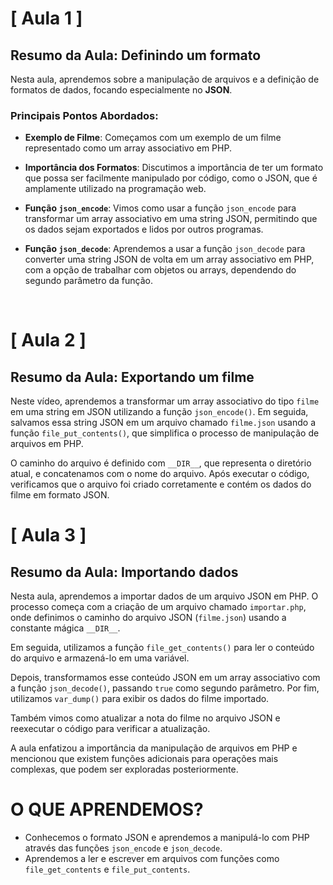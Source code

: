 # [ Aula 1 ]
## Resumo da Aula: Definindo um formato

Nesta aula, aprendemos sobre a manipulação de arquivos e a definição de formatos de dados, focando especialmente no **JSON**. 
<br>

### Principais Pontos Abordados:

- **Exemplo de Filme**: Começamos com um exemplo de um filme representado como um array associativo em PHP.

- **Importância dos Formatos**: Discutimos a importância de ter um formato que possa ser facilmente manipulado por código, como o JSON, que é amplamente utilizado na programação web.

- **Função `json_encode`**: Vimos como usar a função `json_encode` para transformar um array associativo em uma string JSON, permitindo que os dados sejam exportados e lidos por outros programas.

- **Função `json_decode`**: Aprendemos a usar a função `json_decode` para converter uma string JSON de volta em um array associativo em PHP, com a opção de trabalhar com objetos ou arrays, dependendo do segundo parâmetro da função.
<br>

# [ Aula 2 ]
## Resumo da Aula: Exportando um filme

Neste vídeo, aprendemos a transformar um array associativo do tipo `filme` em uma string em JSON utilizando a função `json_encode()`. Em seguida, salvamos essa string JSON em um arquivo chamado `filme.json` usando a função `file_put_contents()`, que simplifica o processo de manipulação de arquivos em PHP. 

O caminho do arquivo é definido com `__DIR__`, que representa o diretório atual, e concatenamos com o nome do arquivo. Após executar o código, verificamos que o arquivo foi criado corretamente e contém os dados do filme em formato JSON. 
<br>

# [ Aula 3 ]
## Resumo da Aula: Importando dados

Nesta aula, aprendemos a importar dados de um arquivo JSON em PHP. O processo começa com a criação de um arquivo chamado `importar.php`, onde definimos o caminho do arquivo JSON (`filme.json`) usando a constante mágica `__DIR__`. 

Em seguida, utilizamos a função `file_get_contents()` para ler o conteúdo do arquivo e armazená-lo em uma variável.

Depois, transformamos esse conteúdo JSON em um array associativo com a função `json_decode()`, passando `true` como segundo parâmetro. Por fim, utilizamos `var_dump()` para exibir os dados do filme importado.

Também vimos como atualizar a nota do filme no arquivo JSON e reexecutar o código para verificar a atualização.

A aula enfatizou a importância da manipulação de arquivos em PHP e mencionou que existem funções adicionais para operações mais complexas, que podem ser exploradas posteriormente.
<br>

# O QUE APRENDEMOS?

- Conhecemos o formato JSON e aprendemos a manipulá-lo com PHP através das funções `json_encode` e `json_decode`.
- Aprendemos a ler e escrever em arquivos com funções como `file_get_contents` e `file_put_contents`.

